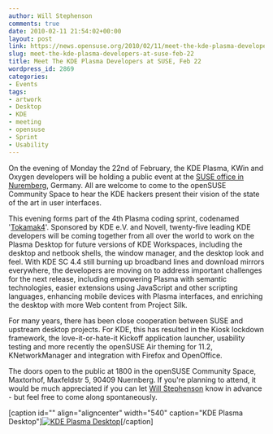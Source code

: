 ```yaml
---
author: Will Stephenson
comments: true
date: 2010-02-11 21:54:02+00:00
layout: post
link: https://news.opensuse.org/2010/02/11/meet-the-kde-plasma-developers-at-suse-feb-22/
slug: meet-the-kde-plasma-developers-at-suse-feb-22
title: Meet The KDE Plasma Developers at SUSE, Feb 22
wordpress_id: 2869
categories:
- Events
tags:
- artwork
- Desktop
- KDE
- meeting
- opensuse
- Sprint
- Usability
---
```


On the evening of Monday the 22nd of February, the KDE Plasma, KWin and Oxygen developers will be holding a public event at the [SUSE office in Nuremberg](http://www.novell.com/de-de/company/contact/gs-nuernberg/), Germany.  All are welcome to come to the openSUSE Community Space to hear the KDE hackers present their vision of the state of the art in user interfaces.

This evening forms part of the 4th Plasma coding sprint, codenamed '[Tokamak4](http://techbase.kde.org/Projects/Plasma/Tokamak4)'.  Sponsored by KDE e.V. and Novell, twenty-five leading KDE developers will be coming together from all over the world to work on the Plasma Desktop for future versions of KDE Workspaces, including the desktop and netbook shells, the window manager, and the desktop look and feel.  With KDE SC 4.4 still burning up broadband lines and download mirrors everywhere, the developers are moving on to address important challenges for the next release, including empowering Plasma with semantic technologies, easier extensions using JavaScript and other scripting languages, enhancing mobile devices with Plasma interfaces, and enriching the desktop with more Web content from Project Silk.

For many years, there has been close cooperation between SUSE and upstream desktop projects.  For KDE, this has resulted in the Kiosk lockdown framework, the love-it-or-hate-it Kickoff application launcher, usability testing and more recently the openSUSE Air theming for 11.2, KNetworkManager and integration with Firefox and OpenOffice.

The doors open to the public at 1800 in the openSUSE Community Space, Maxtorhof, Maxfeldstr 5, 90409 Nuernberg.  If you're planning to attend, it would be much appreciated if you can let [Will Stephenson](mailto:wstephenson@novell.com) know in advance - but feel free to come along spontaneously.

[caption id="" align="aligncenter" width="540" caption="KDE Plasma Desktop"][![KDE Plasma Desktop](http://www.kde.org/announcements/4.4/screenshots/thumbs/social-web-widgets_thumb.jpg)](http://www.kde.org/announcements/4.4/screenshots/thumbs/social-web-widgets_thumb.jpg)[/caption]
